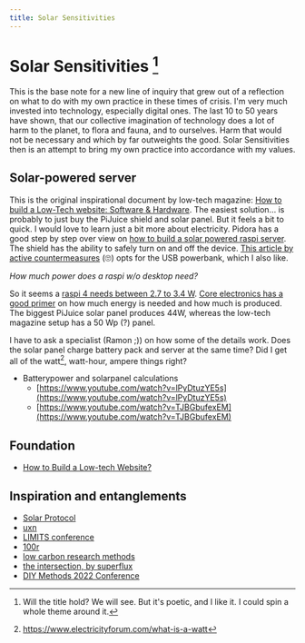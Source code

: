 ```yaml
---
title: Solar Sensitivities
---
```

# Solar Sensitivities [^1]
This is the base note for a new line of inquiry that grew out of a reflection on what to do with my own practice in these times of crisis. I'm very much invested into technology, especially digital ones. The last 10 to 50 years have shown, that our collective imagination of technology does a lot of harm to the planet, to flora and fauna, and to ourselves. Harm that would not be necessary and which by far outweights the good. Solar Sensitivities then is an attempt to bring my own practice into accordance with my values.

## Solar-powered server
This is the original inspirational document by low-tech magazine: [How to build a Low-Tech website: Software & Hardware](https://homebrewserver.club/low-tech-website-howto.html). The easiest solution… is probably to just buy the PiJuice shield and solar panel. But it feels a bit to quick. I would love to learn just a bit more about electricity. Pidora has a good step by step over view on [how to build a solar powered raspi server](https://pidora.ca/how-to-build-a-solar-powered-raspberry-pi/). The shield has the ability to safely turn on and off the device. [This article by active countermeasures](https://www.activecountermeasures.com/making-a-solar-powered-raspberry-pi/) (🙄) opts for the USB powerbank, which I also like.

*How much power does a raspi w/o desktop need?*

So it seems a [raspi 4 needs between 2.7 to 3.4 W](https://www.pidramble.com/wiki/benchmarks/power-consumption). [Core electronics has a good primer](https://core-electronics.com.au/tutorials/solar-powered-pi.html#Size) on how much energy is needed and how much is produced. The biggest PiJuice solar panel produces 44W, whereas the low-tech magazine setup has a 50 Wp (?) panel.

I have to ask a specialist (Ramon ;)) on how some of the details work. Does the solar panel charge battery pack and server at the same time? Did I get all of the watt[^2], watt-hour, ampere things right? 

- Batterypower and solarpanel calculations
	- [https://www.youtube.com/watch?v=lPyDtuzYE5s](https://www.youtube.com/watch?v=lPyDtuzYE5s)
	- [https://www.youtube.com/watch?v=TJBGbufexEM](https://www.youtube.com/watch?v=TJBGbufexEM)

## Foundation
- [How to Build a Low-tech Website?](reading/@HowBuildLowtech2018.md)

## Inspiration and entanglements
- [Solar Protocol](http://solarprotocol.net/[**[]()**]())
- [uxn](https://compudanzas.net/uxn_tutorial.html)
- [LIMITS conference](https://computingwithinlimits.org/2022/)
- [100r](http://100r.co/site/home.html)
- [low carbon research methods](http://lowcarbonmethods.com/index.html)
- [the intersection, by superflux](https://superflux.in/index.php/work/the-intersection/#)
- [DIY Methods 2022 Conference](https://www.diymethods.net/)

[^1]: Will the title hold? We will see. But it's poetic, and I like it. I could spin a whole theme around it.
[^2]: https://www.electricityforum.com/what-is-a-watt